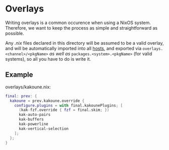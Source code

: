 # Overlays

Writing overlays is a common occurence when using a NixOS system. Therefore,
we want to keep the process as simple and straightforward as possible.

Any _.nix_ files declared in this directory will be assumed to be a valid
overlay, and will be automatically imported into all [hosts](../concepts/hosts.md), and
exported via `overlays.<channel>/<pkgName>` _as well as_
`packages.<system>.<pkgName>` (for valid systems), so all you have to do is
write it.

## Example

overlays/kakoune.nix:

```nix
final: prev: {
  kakoune = prev.kakoune.override {
    configure.plugins = with final.kakounePlugins; [
      (kak-fzf.override { fzf = final.skim; })
      kak-auto-pairs
      kak-buffers
      kak-powerline
      kak-vertical-selection
    ];
  };
}
```
